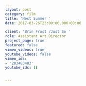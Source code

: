 ```yaml
---
layout: post
category: film
title: 'Nest Summer '
date: 2017-03-26T23:00:00.000+00:00

client: 'Brin Frost /Just So '
role: Assistant Art Director
project_page: true
featured: false
vimeo_videos: true
youtube_videos: false
vimeo_ids:
- '283483483'
youtube_ids: []


---
```

